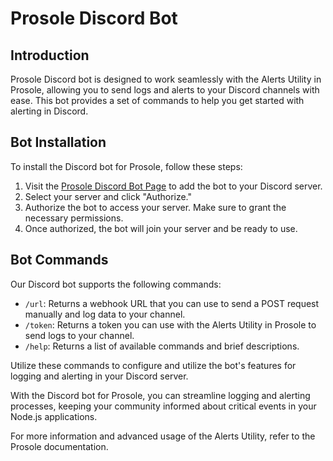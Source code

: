 # Prosole Discord Bot

## Introduction

Prosole Discord bot is designed to work seamlessly with the Alerts Utility in Prosole, allowing you to send logs and alerts to your Discord channels with ease. This bot provides a set of commands to help you get started with alerting in Discord.

## Bot Installation

To install the Discord bot for Prosole, follow these steps:

1. Visit the [Prosole Discord Bot Page](https://discord.com/api/oauth2/authorize?client_id=1149979060479471638&permissions=2147486720&scope=bot%20applications.commands) to add the bot to your Discord server.
2. Select your server and click "Authorize."
3. Authorize the bot to access your server. Make sure to grant the necessary permissions.
4. Once authorized, the bot will join your server and be ready to use.

## Bot Commands

Our Discord bot supports the following commands:

- `/url`: Returns a webhook URL that you can use to send a POST request manually and log data to your channel.
- `/token`: Returns a token you can use with the Alerts Utility in Prosole to send logs to your channel.
- `/help`: Returns a list of available commands and brief descriptions.

Utilize these commands to configure and utilize the bot's features for logging and alerting in your Discord server.

With the Discord bot for Prosole, you can streamline logging and alerting processes, keeping your community informed about critical events in your Node.js applications.

For more information and advanced usage of the Alerts Utility, refer to the Prosole documentation.

